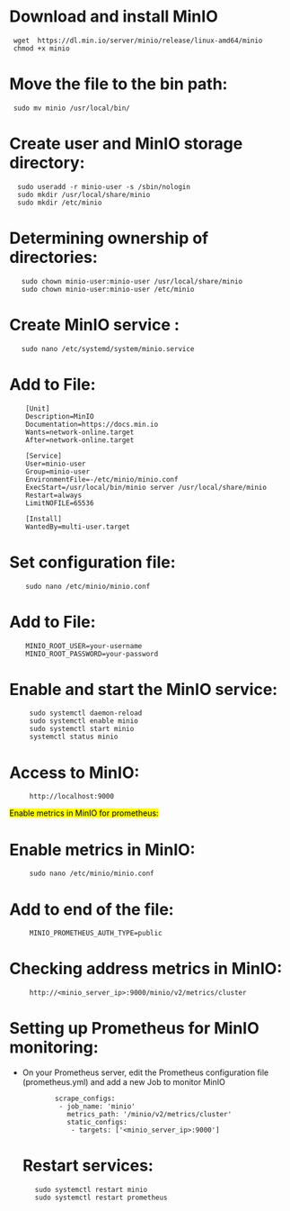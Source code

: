 # Download and install MinIO
     wget  https://dl.min.io/server/minio/release/linux-amd64/minio
     chmod +x minio
# Move the file to the bin path:
     sudo mv minio /usr/local/bin/
# Create user and MinIO storage directory:
      sudo useradd -r minio-user -s /sbin/nologin
      sudo mkdir /usr/local/share/minio
      sudo mkdir /etc/minio
# Determining ownership of directories:
       sudo chown minio-user:minio-user /usr/local/share/minio
       sudo chown minio-user:minio-user /etc/minio
# Create MinIO service :
       sudo nano /etc/systemd/system/minio.service
# Add to File:
        [Unit]
        Description=MinIO
        Documentation=https://docs.min.io
        Wants=network-online.target
        After=network-online.target

        [Service]
        User=minio-user
        Group=minio-user
        EnvironmentFile=-/etc/minio/minio.conf
        ExecStart=/usr/local/bin/minio server /usr/local/share/minio
        Restart=always
        LimitNOFILE=65536

        [Install]
        WantedBy=multi-user.target

  # Set configuration file:
        sudo nano /etc/minio/minio.conf

  # Add to File:
        MINIO_ROOT_USER=your-username 
        MINIO_ROOT_PASSWORD=your-password
  # Enable and start the MinIO service:
         sudo systemctl daemon-reload
         sudo systemctl enable minio
         sudo systemctl start minio
         systemctl status minio
  # Access to MinIO:
         http://localhost:9000
   <mark>Enable metrics in MinIO for prometheus:</mark>

   # Enable metrics in MinIO:
         sudo nano /etc/minio/minio.conf
   # Add to end of the file:
         MINIO_PROMETHEUS_AUTH_TYPE=public
   # Checking address metrics in MinIO:
         http://<minio_server_ip>:9000/minio/v2/metrics/cluster
   # Setting up Prometheus for MinIO monitoring:
  * On your Prometheus server, edit the Prometheus configuration file (prometheus.yml) and add a new Job to monitor MinIO
    
                scrape_configs:
                 - job_name: 'minio'
                   metrics_path: '/minio/v2/metrics/cluster'
                   static_configs:
                    - targets: ['<minio_server_ip>:9000']

    # Restart services:
           sudo systemctl restart minio
           sudo systemctl restart prometheus




